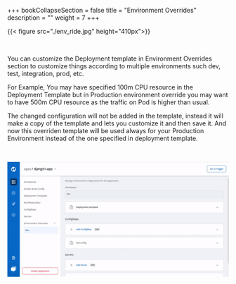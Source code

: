 +++
bookCollapseSection = false
title = "Environment Overrides"
description = ""
weight = 7
+++



{{< figure src="./env_ride.jpg" height="410px">}}

&nbsp;&nbsp;

You can customize the Deployment template in Environment Overrides section to customize things according to multiple environments such dev, test, integration, prod, etc.


For Example, You may have specified 100m CPU resource in the Deployment Template but in Production environment override you may want to have 500m CPU resource as the traffic on Pod is higher than usual.

The changed configuration will not be added in the template, instead it will make a copy of the template and lets you customize it and then save it.
And now this overriden template will be used always for your Production Environment instead of the one specified in deployment template.

&nbsp;&nbsp;

![Environment Overrides](../../arora4.gif "Environment Overrides")
